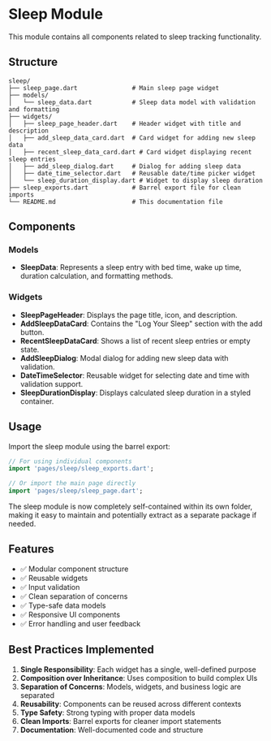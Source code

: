 # Sleep Module

This module contains all components related to sleep tracking functionality.

## Structure

```
sleep/
├── sleep_page.dart               # Main sleep page widget
├── models/
│   └── sleep_data.dart           # Sleep data model with validation and formatting
├── widgets/
│   ├── sleep_page_header.dart    # Header widget with title and description
│   ├── add_sleep_data_card.dart  # Card widget for adding new sleep data
│   ├── recent_sleep_data_card.dart # Card widget displaying recent sleep entries
│   ├── add_sleep_dialog.dart     # Dialog for adding sleep data
│   ├── date_time_selector.dart   # Reusable date/time picker widget
│   └── sleep_duration_display.dart # Widget to display sleep duration
├── sleep_exports.dart            # Barrel export file for clean imports
└── README.md                     # This documentation file
```

## Components

### Models

- **SleepData**: Represents a sleep entry with bed time, wake up time, duration calculation, and formatting methods.

### Widgets

- **SleepPageHeader**: Displays the page title, icon, and description.
- **AddSleepDataCard**: Contains the "Log Your Sleep" section with the add button.
- **RecentSleepDataCard**: Shows a list of recent sleep entries or empty state.
- **AddSleepDialog**: Modal dialog for adding new sleep data with validation.
- **DateTimeSelector**: Reusable widget for selecting date and time with validation support.
- **SleepDurationDisplay**: Displays calculated sleep duration in a styled container.

## Usage

Import the sleep module using the barrel export:

```dart
// For using individual components
import 'pages/sleep/sleep_exports.dart';

// Or import the main page directly
import 'pages/sleep/sleep_page.dart';
```

The sleep module is now completely self-contained within its own folder, making it easy to maintain and potentially extract as a separate package if needed.

## Features

- ✅ Modular component structure
- ✅ Reusable widgets
- ✅ Input validation
- ✅ Clean separation of concerns
- ✅ Type-safe data models
- ✅ Responsive UI components
- ✅ Error handling and user feedback

## Best Practices Implemented

1. **Single Responsibility**: Each widget has a single, well-defined purpose
2. **Composition over Inheritance**: Uses composition to build complex UIs
3. **Separation of Concerns**: Models, widgets, and business logic are separated
4. **Reusability**: Components can be reused across different contexts
5. **Type Safety**: Strong typing with proper data models
6. **Clean Imports**: Barrel exports for cleaner import statements
7. **Documentation**: Well-documented code and structure
